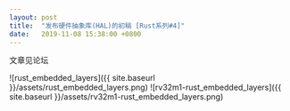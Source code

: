 ```yaml
---
layout: post
title:  "发布硬件抽象库(HAL)的初稿 [Rust系列#4]"
date:   2019-11-08 15:38:00 +0800
---
```


文章见论坛

![rust_embedded_layers]({{ site.baseurl }}/assets/rust_embedded_layers.png)
![rv32m1-rust_embedded_layers]({{ site.baseurl }}/assets/rv32m1-rust_embedded_layers.png)
